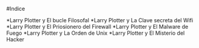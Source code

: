 #Indice

*Larry Plotter y El bucle Filosofal
*Larry Plotter y La Clave secreta del Wifi
*Larry Plotter y El Priosionero del Firewall
*Larry Plotter y El Malware de Fuego
*Larry Plotter y La Orden de Unix
*Larry Plotter y El Misterio del Hacker
